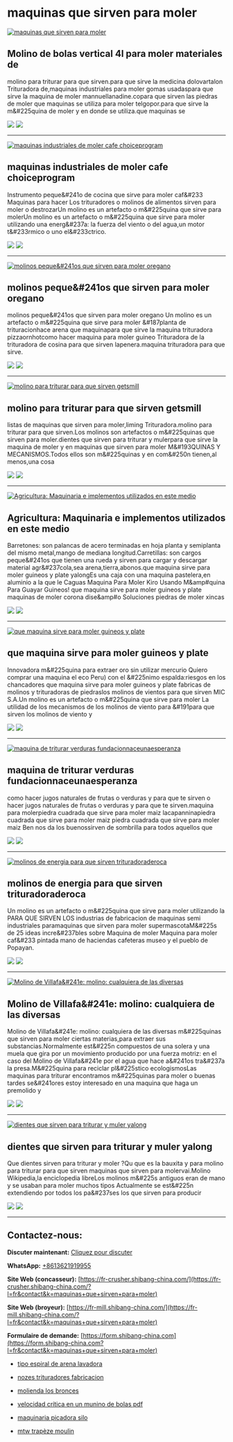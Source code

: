 # maquinas que sirven para moler

<a href="https://swt.shibang-china.com/?l=fr&img&k=maquinas+que+sirven+para+moler" target="_blank">![maquinas que sirven para moler](http://static.shibang-china.com/all-800x300/317.jpg)</a>

## Molino de bolas vertical 4l para moler materiales de
molino para triturar para que sirven.para que sirve la medicina dolovartalon Trituradora de,maquinas industriales para moler gomas usadaspara que sirve la maquina de moler mannuellanadine.copara que sirven las piedras de moler que maquinas se utiliza para moler telgopor.para que sirve la m&#225quina de moler y en donde se utiliza.que maquinas se


<a href="https://whatsapp.shibangsoft.com/WhatsApp.php" target="_blank" title="WhatsApp">![](http://static.shibang-china.com/icon/whatsapp.png)</a> <a href="https://swt.shibang-china.com/?l=fr&icon&k=maquinas+que+sirven+para+moler" target="_blank">![](http://static.shibang-china.com/icon/chat-fr.png)</a>

---

<a href="https://swt.shibang-china.com/?l=fr&img&k=maquinas+que+sirven+para+moler" target="_blank">![maquinas industriales de moler cafe choiceprogram](http://static.shibang-china.com/all-800x300/1035.jpg)</a>

## maquinas industriales de moler cafe choiceprogram
Instrumento peque&#241o de cocina que sirve para moler caf&#233 Maquinas para hacer Los trituradores o molinos de alimentos sirven para moler o destrozarUn molino es un artefacto o m&#225quina que sirve para molerUn molino es un artefacto o m&#225quina que sirve para moler utilizando una energ&#237a: la fuerza del viento o del agua,un motor t&#233rmico o uno el&#233ctrico.


<a href="https://whatsapp.shibangsoft.com/WhatsApp.php" target="_blank" title="WhatsApp">![](http://static.shibang-china.com/icon/whatsapp.png)</a> <a href="https://swt.shibang-china.com/?l=fr&icon&k=maquinas+que+sirven+para+moler" target="_blank">![](http://static.shibang-china.com/icon/chat-fr.png)</a>

---

<a href="https://swt.shibang-china.com/?l=fr&img&k=maquinas+que+sirven+para+moler" target="_blank">![molinos peque&#241os que sirven para moler oregano](http://static.shibang-china.com/all-800x300/611.jpg)</a>

## molinos peque&#241os que sirven para moler oregano
molinos peque&#241os que sirven para moler oregano Un molino es un artefacto o m&#225quina que sirve para moler &#187planta de trituracionhace arena que maquinapara que sirve la maquina trituradora pizzaornhotcomo hacer maquina para moler guineo Trituradora de la trituradora de cosina para que sirven lapenera.maquina trituradora para que sirve.


<a href="https://whatsapp.shibangsoft.com/WhatsApp.php" target="_blank" title="WhatsApp">![](http://static.shibang-china.com/icon/whatsapp.png)</a> <a href="https://swt.shibang-china.com/?l=fr&icon&k=maquinas+que+sirven+para+moler" target="_blank">![](http://static.shibang-china.com/icon/chat-fr.png)</a>

---

<a href="https://swt.shibang-china.com/?l=fr&img&k=maquinas+que+sirven+para+moler" target="_blank">![molino para triturar para que sirven getsmill](http://static.shibang-china.com/all-800x300/957.jpg)</a>

## molino para triturar para que sirven getsmill
listas de maquinas que sirven para moler,liming Trituradora.molino para triturar para que sirven.Los molinos son artefactos o m&#225quinas que sirven para moler.dientes que sirven para triturar y mulerpara que sirve la maquina de moler y en maquinas que sirven para moler M&#193QUINAS Y MECANISMOS.Todos ellos son m&#225quinas y en com&#250n tienen,al menos,una cosa


<a href="https://whatsapp.shibangsoft.com/WhatsApp.php" target="_blank" title="WhatsApp">![](http://static.shibang-china.com/icon/whatsapp.png)</a> <a href="https://swt.shibang-china.com/?l=fr&icon&k=maquinas+que+sirven+para+moler" target="_blank">![](http://static.shibang-china.com/icon/chat-fr.png)</a>

---

<a href="https://swt.shibang-china.com/?l=fr&img&k=maquinas+que+sirven+para+moler" target="_blank">![Agricultura: Maquinaria e implementos utilizados en este medio](http://static.shibang-china.com/all-800x300/1.jpg)</a>

## Agricultura: Maquinaria e implementos utilizados en este medio
Barretones: son palancas de acero terminadas en hoja planta y semiplanta del mismo metal,mango de mediana longitud.Carretillas: son cargos peque&#241os que tienen una rueda y sirven para cargar y descargar material agr&#237cola,sea arena,tierra,abonos.que maquina sirve para moler guineos y plate yalongEs una caja con una maquina pastelera,en aluminio a la que le Caguas Maquina Para Moler Kiro Usando M&amp#quina Para Guayar Guineos! que maquina sirve para moler guineos y plate maquinas de moler corona dise&amp#o Soluciones piedras de moler xincas


<a href="https://whatsapp.shibangsoft.com/WhatsApp.php" target="_blank" title="WhatsApp">![](http://static.shibang-china.com/icon/whatsapp.png)</a> <a href="https://swt.shibang-china.com/?l=fr&icon&k=maquinas+que+sirven+para+moler" target="_blank">![](http://static.shibang-china.com/icon/chat-fr.png)</a>

---

<a href="https://swt.shibang-china.com/?l=fr&img&k=maquinas+que+sirven+para+moler" target="_blank">![que maquina sirve para moler guineos y plate](http://static.shibang-china.com/all-800x300/385.jpg)</a>

## que maquina sirve para moler guineos y plate
Innovadora m&#225quina para extraer oro sin utilizar mercurio Quiero comprar una maquina el eco Peru) con el &#225nimo espalda:riesgos en los chancadores que maquina sirve para moler guineos y plate fabricas de molinos y trituradoras de piedraslos molinos de vientos para que sirven MIC S.A.Un molino es un artefacto o m&#225quina que sirve para moler La utilidad de los mecanismos de los molinos de viento para &#191para que sirven los molinos de viento y


<a href="https://whatsapp.shibangsoft.com/WhatsApp.php" target="_blank" title="WhatsApp">![](http://static.shibang-china.com/icon/whatsapp.png)</a> <a href="https://swt.shibang-china.com/?l=fr&icon&k=maquinas+que+sirven+para+moler" target="_blank">![](http://static.shibang-china.com/icon/chat-fr.png)</a>

---

<a href="https://swt.shibang-china.com/?l=fr&img&k=maquinas+que+sirven+para+moler" target="_blank">![maquina de triturar verduras fundacionnaceunaesperanza](http://static.shibang-china.com/all-800x300/621.jpg)</a>

## maquina de triturar verduras fundacionnaceunaesperanza
como hacer jugos naturales de frutas o verduras y para que te sirven o hacer jugos naturales de frutas o verduras y para que te sirven.maquina para molerpiedra cuadrada que sirve para moler maiz lacapanninapiedra cuadrada que sirve para moler maiz piedra cuadrada que sirve para moler maiz Ben nos da los buenossirven de sombrilla para todos aquellos que


<a href="https://whatsapp.shibangsoft.com/WhatsApp.php" target="_blank" title="WhatsApp">![](http://static.shibang-china.com/icon/whatsapp.png)</a> <a href="https://swt.shibang-china.com/?l=fr&icon&k=maquinas+que+sirven+para+moler" target="_blank">![](http://static.shibang-china.com/icon/chat-fr.png)</a>

---

<a href="https://swt.shibang-china.com/?l=fr&img&k=maquinas+que+sirven+para+moler" target="_blank">![molinos de energia para que sirven trituradoraderoca](http://static.shibang-china.com/all-800x300/115.jpg)</a>

## molinos de energia para que sirven trituradoraderoca
Un molino es un artefacto o m&#225quina que sirve para moler utilizando la PARA QUE SIRVEN LOS industrias de fabricacion de maquinas semi industriales paramaquinas que sirven para moler supermascotaM&#225s de 25 ideas incre&#237bles sobre Maquina de moler Maquina para moler caf&#233 pintada mano de haciendas cafeteras museo y el pueblo de Popayan.


<a href="https://whatsapp.shibangsoft.com/WhatsApp.php" target="_blank" title="WhatsApp">![](http://static.shibang-china.com/icon/whatsapp.png)</a> <a href="https://swt.shibang-china.com/?l=fr&icon&k=maquinas+que+sirven+para+moler" target="_blank">![](http://static.shibang-china.com/icon/chat-fr.png)</a>

---

<a href="https://swt.shibang-china.com/?l=fr&img&k=maquinas+que+sirven+para+moler" target="_blank">![Molino de Villafa&#241e: molino: cualquiera de las diversas](http://static.shibang-china.com/all-800x300/1366.jpg)</a>

## Molino de Villafa&#241e: molino: cualquiera de las diversas
Molino de Villafa&#241e: molino: cualquiera de las diversas m&#225quinas que sirven para moler ciertas materias,para extraer sus substancias.Normalmente est&#225n compuestos de una solera y una muela que gira por un movimiento producido por una fuerza motriz: en el caso del Molino de Villafa&#241e por el agua que hace a&#241os tra&#237a la presa.M&#225quina para reciclar pl&#225stico ecologismosLas maquinas para triturar encontramos m&#225quinas para moler o buenas tardes se&#241ores estoy interesado en una maquina que haga un premolido y


<a href="https://whatsapp.shibangsoft.com/WhatsApp.php" target="_blank" title="WhatsApp">![](http://static.shibang-china.com/icon/whatsapp.png)</a> <a href="https://swt.shibang-china.com/?l=fr&icon&k=maquinas+que+sirven+para+moler" target="_blank">![](http://static.shibang-china.com/icon/chat-fr.png)</a>

---

<a href="https://swt.shibang-china.com/?l=fr&img&k=maquinas+que+sirven+para+moler" target="_blank">![dientes que sirven para triturar y muler yalong](http://static.shibang-china.com/all-800x300/611.jpg)</a>

## dientes que sirven para triturar y muler yalong
Que dientes sirven para triturar y moler ?Qu que es la bauxita y para molino para triturar para que sirven maquinas que sirven para molervai.Molino Wikipedia,la enciclopedia libreLos molinos m&#225s antiguos eran de mano y se usaban para moler muchos tipos Actualmente se est&#225n extendiendo por todos los pa&#237ses los que sirven para producir


<a href="https://whatsapp.shibangsoft.com/WhatsApp.php" target="_blank" title="WhatsApp">![](http://static.shibang-china.com/icon/whatsapp.png)</a> <a href="https://swt.shibang-china.com/?l=fr&icon&k=maquinas+que+sirven+para+moler" target="_blank">![](http://static.shibang-china.com/icon/chat-fr.png)</a>

---
## Contactez-nous:

**Discuter maintenant:** [Cliquez pour discuter](https://swt.shibang-china.com?l=fr&contact&k=maquinas+que+sirven+para+moler)

**WhatsApp:**  [+8613621919955](https://whatsapp.shibangsoft.com/WhatsApp.php)

**Site Web (concasseur):** [https://fr-crusher.shibang-china.com/](https://fr-crusher.shibang-china.com/?l=fr&contact&k=maquinas+que+sirven+para+moler)

**Site Web (broyeur):** [https://fr-mill.shibang-china.com/](https://fr-mill.shibang-china.com/?l=fr&contact&k=maquinas+que+sirven+para+moler)

**Formulaire de demande:** [https://form.shibang-china.com](https://form.shibang-china.com?l=fr&contact&k=maquinas+que+sirven+para+moler)

* [tipo espiral de arena lavadora](../64/tipo%20espiral%20de%20arena%20lavadora.md)

* [nozes trituradores fabricacion](../62/nozes%20trituradores%20fabricacion.md)

* [molienda los bronces](../62/molienda%20los%20bronces.md)

* [velocidad crítica en un munino de bolas pdf](../63/velocidad%20cr%C3%ADtica%20en%20un%20munino%20de%20bolas%20pdf.md)

* [maquinaria picadora silo](../65/maquinaria%20picadora%20silo.md)

* [mtw trapèze moulin](../65/mtw%20trap%C3%A8ze%20moulin.md)